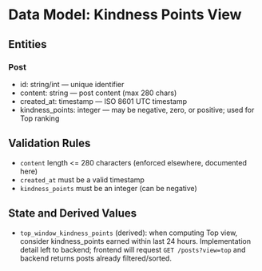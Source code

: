 # Data Model: Kindness Points View

## Entities

### Post
- id: string/int — unique identifier
- content: string — post content (max 280 chars)
- created_at: timestamp — ISO 8601 UTC timestamp
- kindness_points: integer — may be negative, zero, or positive; used for Top ranking

## Validation Rules
- `content` length <= 280 characters (enforced elsewhere, documented here)
- `created_at` must be a valid timestamp
- `kindness_points` must be an integer (can be negative)

## State and Derived Values
- `top_window_kindness_points` (derived): when computing Top view, consider kindness_points earned within last 24 hours. Implementation detail left to backend; frontend will request `GET /posts?view=top` and backend returns posts already filtered/sorted.

